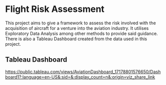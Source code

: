 # Flight Risk Assessment
This project aims to give a framework to assess the risk involved with the acquisition of aircraft for a venture into the aviation industry. It utilises Exploratory Data Analysis among other methods to provide said guidance.
There is also a Tableau Dashboard created from the data used in this project.

## Tableau Dashboard

[https://public.tableau.com/views/AviationDashboard_17178801576650/Dashboard1?:language=en-US&:sid=&:display_count=n&:origin=viz_share_link
](https://public.tableau.com/app/profile/royce.bett/viz/AviationSafetyAnalysis_17179308813960/Dashboard1?publish=yes)
